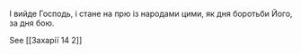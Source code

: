 І вийде Господь, і стане на прю із народами цими, як дня боротьби Його, за дня бою.

See [[Захарії 14 2]]